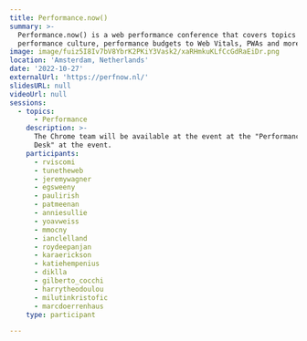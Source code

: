 ```yaml
---
title: Performance.now()
summary: >-
  Performance.now() is a web performance conference that covers topics from
  performance culture, performance budgets to Web Vitals, PWAs and more.
image: image/fuiz5I8Iv7bV8YbrK2PKiY3Vask2/xaRHmkuKLfCcGdRaEiDr.png
location: 'Amsterdam, Netherlands'
date: '2022-10-27'
externalUrl: 'https://perfnow.nl/'
slidesURL: null
videoUrl: null
sessions:
  - topics:
      - Performance
    description: >-
      The Chrome team will be available at the event at the "Performance Help
      Desk" at the event.
    participants:
      - rviscomi
      - tunetheweb
      - jeremywagner
      - egsweeny
      - paulirish
      - patmeenan
      - anniesullie
      - yoavweiss
      - mmocny
      - ianclelland
      - roydeepanjan
      - karaerickson
      - katiehempenius
      - diklla
      - gilberto_cocchi
      - harrytheodoulou
      - milutinkristofic
      - marcdoerrenhaus
    type: participant

---
```

